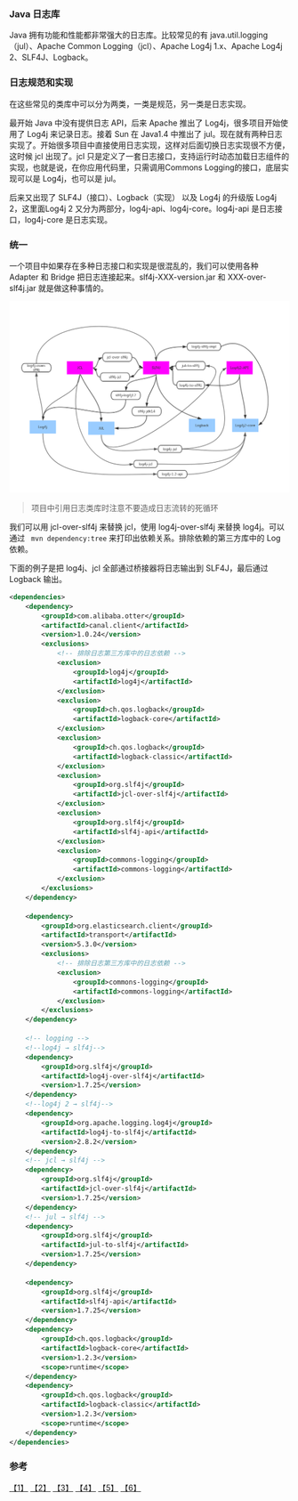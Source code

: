 ### Java 日志库
Java 拥有功能和性能都非常强大的日志库。比较常见的有 java.util.logging（jul）、Apache Common Logging（jcl）、Apache Log4j 1.x、Apache Log4j 2、SLF4J、Logback。

### 日志规范和实现
在这些常见的类库中可以分为两类，一类是规范，另一类是日志实现。  

最开始 Java 中没有提供日志 API，后来 Apache 推出了 Log4j，很多项目开始使用了 Log4j 来记录日志。接着 Sun 在 Java1.4 中推出了 jul。现在就有两种日志实现了。开始很多项目中直接使用日志实现，这样对后面切换日志实现很不方便，这时候 jcl 出现了。jcl 只是定义了一套日志接口，支持运行时动态加载日志组件的实现，也就是说，在你应用代码里，只需调用Commons Logging的接口，底层实现可以是 Log4j，也可以是 jul。

后来又出现了 SLF4J（接口）、Logback（实现） 以及 Log4j 的升级版 Log4j 2，这里面Log4j 2 又分为两部分，log4j-api、log4j-core。log4j-api 是日志接口，log4j-core 是日志实现。

### 统一
一个项目中如果存在多种日志接口和实现是很混乱的，我们可以使用各种 Adapter 和 Bridge 把日志连接起来。slf4j-XXX-version.jar 和 XXX-over-slf4j.jar 就是做这种事情的。

![](images/v2-57092397ff9d7a69d359856ef19e769d_r.png)
> 项目中引用日志类库时注意不要造成日志流转的死循环

我们可以用 jcl-over-slf4j 来替换 jcl，使用 log4j-over-slf4j 来替换 log4j。可以通过 ` mvn dependency:tree` 来打印出依赖关系。排除依赖的第三方库中的 Log  依赖。

下面的例子是把 log4j、jcl 全部通过桥接器将日志输出到 SLF4J，最后通过 Logback 输出。
``` xml
<dependencies>
    <dependency>
        <groupId>com.alibaba.otter</groupId>
        <artifactId>canal.client</artifactId>
        <version>1.0.24</version>
        <exclusions>
            <!-- 排除日志第三方库中的日志依赖 -->
            <exclusion>
                <groupId>log4j</groupId>
                <artifactId>log4j</artifactId>
            </exclusion>
            <exclusion>
                <groupId>ch.qos.logback</groupId>
                <artifactId>logback-core</artifactId>
            </exclusion>
            <exclusion>
                <groupId>ch.qos.logback</groupId>
                <artifactId>logback-classic</artifactId>
            </exclusion>
            <exclusion>
                <groupId>org.slf4j</groupId>
                <artifactId>jcl-over-slf4j</artifactId>
            </exclusion>
            <exclusion>
                <groupId>org.slf4j</groupId>
                <artifactId>slf4j-api</artifactId>
            </exclusion>
            <exclusion>
                <groupId>commons-logging</groupId>
                <artifactId>commons-logging</artifactId>
            </exclusion>
        </exclusions>
    </dependency>

    <dependency>
        <groupId>org.elasticsearch.client</groupId>
        <artifactId>transport</artifactId>
        <version>5.3.0</version>
        <exclusions>
            <!-- 排除日志第三方库中的日志依赖 -->
            <exclusion>
                <groupId>commons-logging</groupId>
                <artifactId>commons-logging</artifactId>
            </exclusion>
        </exclusions>
    </dependency>

    <!-- logging -->
    <!--log4j → slf4j-->
    <dependency>
        <groupId>org.slf4j</groupId>
        <artifactId>log4j-over-slf4j</artifactId>
        <version>1.7.25</version>
    </dependency>
    <!--log4j 2 → slf4j-->
    <dependency>
        <groupId>org.apache.logging.log4j</groupId>
        <artifactId>log4j-to-slf4j</artifactId>
        <version>2.8.2</version>
    </dependency>
    <!-- jcl → slf4j -->
    <dependency>
        <groupId>org.slf4j</groupId>
        <artifactId>jcl-over-slf4j</artifactId>
        <version>1.7.25</version>
    </dependency>
    <!-- jul → slf4j -->
    <dependency>
        <groupId>org.slf4j</groupId>
        <artifactId>jul-to-slf4j</artifactId>
        <version>1.7.25</version>
    </dependency>

    <dependency>
        <groupId>org.slf4j</groupId>
        <artifactId>slf4j-api</artifactId>
        <version>1.7.25</version>
    </dependency>
    <dependency>
        <groupId>ch.qos.logback</groupId>
        <artifactId>logback-core</artifactId>
        <version>1.2.3</version>
        <scope>runtime</scope>
    </dependency>
    <dependency>
        <groupId>ch.qos.logback</groupId>
        <artifactId>logback-classic</artifactId>
        <version>1.2.3</version>
        <scope>runtime</scope>
    </dependency>
</dependencies>
```

### 参考
[【1】](http://www.infoq.com/cn/articles/things-of-java-log-performance) [【2】](http://blog.csdn.net/yycdaizi/article/details/8276265) [【3】](http://leonmau.blog.51cto.com/2202260/808763) [【4】](https://zhuanlan.zhihu.com/p/24272450) [【5】](https://zhuanlan.zhihu.com/p/24275518) [【6】](http://www.cnblogs.com/chenhongliang/p/5312517.html)
